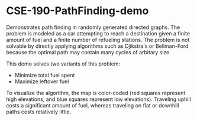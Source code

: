 # CSE-190-PathFinding-demo
Demonstrates path finding in randomly generated directed graphs. The problem is modeled as a car attempting to reach a destination given a finite amount of fuel and a finite number of refueling stations. The problem is not solvable by directly applying algorithms such as Djikstra's or Bellman-Ford because the optimal path may contain many cycles of arbitary size.  

This demo solves two variants of this problem:   
- Minimize total fuel spent  
- Maximize leftover fuel  



To visualize the algorithm, the map is color-coded (red squares represent high elevations, and blue squares represent low elevations). Traveling uphill costs a significant amount of fuel, whereas traveling on flat or downhill paths costs relatively little. 



